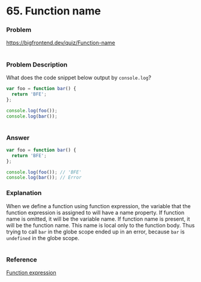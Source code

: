 # 65. Function name

### Problem

https://bigfrontend.dev/quiz/Function-name

#

### Problem Description

What does the code snippet below output by `console.log`?

```js
var foo = function bar() {
  return 'BFE';
};

console.log(foo());
console.log(bar());
```

#

### Answer

```js
var foo = function bar() {
  return 'BFE';
};

console.log(foo()); // 'BFE'
console.log(bar()); // Error
```

### Explanation

When we define a function using function expression, the variable that the function expression is assigned to will have a name property. If function name is omitted, it will be the variable name. If function name is present, it will be the function name. This name is local only to the function body. Thus trying to call `bar` in the globe scope ended up in an error, because `bar` is `undefined` in the globe scope.

#

### Reference

[Function expression](https://developer.mozilla.org/en-US/docs/Web/JavaScript/Reference/Operators/function)
